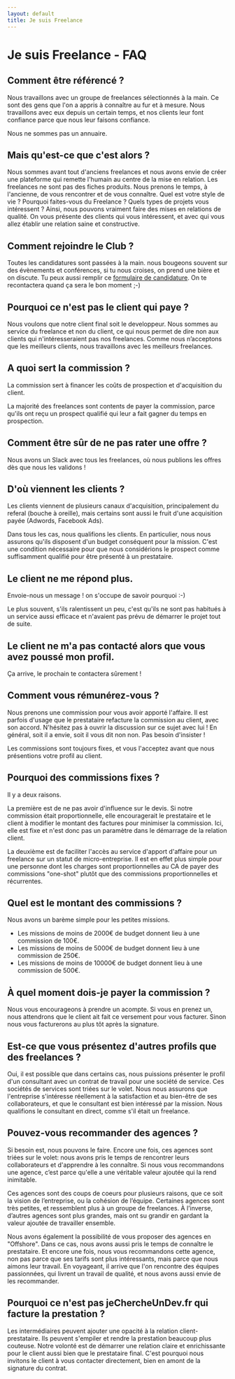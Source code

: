 ```yaml
---
layout: default
title: Je suis Freelance
---
```

# Je suis Freelance - FAQ

## Comment être référencé ?

Nous travaillons avec un groupe de freelances sélectionnés à la main. Ce sont des gens que l'on a appris à connaître au fur et à mesure. Nous travaillons avec eux depuis un certain temps, et nos clients leur font confiance parce que nous leur faisons confiance.

Nous ne sommes pas un annuaire.

## Mais qu'est-ce que c'est alors ?

Nous sommes avant tout d'anciens freelances et nous avons envie de créer une plateforme qui remette l'humain au centre de la mise en relation. Les freelances ne sont pas des fiches produits. Nous prenons le temps, à l'ancienne, de vous rencontrer et de vous connaître. 
Quel est votre style de vie ? 
Pourquoi faites-vous du Freelance ? 
Quels types de projets vous intéressent ? 
Ainsi, nous pouvons vraiment faire des mises en relations de qualité. On vous présente des clients qui vous intéressent, et avec qui vous allez établir une relation saine et constructive.

## Comment rejoindre le Club ?

Toutes les candidatures sont passées à la main. nous bougeons souvent sur des évènements et conférences, si tu nous croises, on prend une bière et on discute. Tu peux aussi remplir ce [formulaire de candidature](https://jechercheundev-fr.typeform.com/to/FhYTCo). On te recontactera quand ça sera le bon moment ;-)

## Pourquoi ce n'est pas le client qui paye ?

Nous voulons que notre client final soit le developpeur. Nous sommes au service du freelance et non du client, ce qui nous permet de dire non aux clients qui n'intéresseraient pas nos freelances. Comme nous n’acceptons que les meilleurs clients, nous travaillons avec les meilleurs freelances.

## A quoi sert la commission ?

La commission sert à financer les coûts de prospection et d'acquisition du client.

La majorité des freelances sont contents de payer la commission, parce qu'ils ont reçu un prospect qualifié qui leur a fait gagner du temps en prospection. 

## Comment être sûr de ne pas rater une offre ?

Nous avons un Slack avec tous les freelances, où nous publions les offres dès que nous les validons !

## D'où viennent les clients ?

Les clients viennent de plusieurs canaux d'acquisition, principalement du referal (bouche à oreille), mais certains sont aussi le fruit d'une acquisition payée (Adwords, Facebook Ads).

Dans tous les cas, nous qualifions les clients. En particulier, nous nous assurons qu'ils disposent d'un budget conséquent pour la mission. C'est une condition nécessaire pour que nous considérions le prospect comme suffisamment qualifié pour être présenté à un prestataire.

## Le client ne me répond plus.

Envoie-nous un message ! on s'occupe de savoir pourquoi :-)

Le plus souvent, s'ils ralentissent un peu, c'est qu'ils ne sont pas habitués à un service aussi efficace et n'avaient pas prévu de démarrer le projet tout de suite. 

## Le client ne m'a pas contacté alors que vous avez poussé mon profil.

Ça arrive, le prochain te contactera sûrement !

## Comment vous rémunérez-vous ?

Nous prenons une commission pour vous avoir apporté l'affaire. Il est parfois d'usage que le prestataire refacture la commission au client, avec son accord. N'hésitez pas à ouvrir la discussion sur ce sujet avec lui ! En général, soit il a envie, soit il vous dit non non. Pas besoin d'insister !

Les commissions sont toujours fixes, et vous l'acceptez avant que nous présentions votre profil au client.

## Pourquoi des commissions fixes ?

Il y a deux raisons.

La première est de ne pas avoir d'influence sur le devis. Si notre commission était proportionnelle, elle encouragerait le prestataire et le client à modifier le montant des factures pour minimiser la commission. Ici, elle est fixe et n'est donc pas un paramètre dans le démarrage de la relation client.

La deuxième est de faciliter l'accès au service d'apport d'affaire pour un freelance sur un statut de micro-entreprise. Il est en effet plus simple pour une personne dont les charges sont proportionnelles au CA de payer des commissions "one-shot" plutôt que des commissions proportionnelles et récurrentes.

## Quel est le montant des commissions ?

Nous avons un barème simple pour les petites missions.
 
* Les missions de moins de 2000€ de budget donnent lieu à une commission de 100€. 
* Les missions de moins de 5000€ de budget donnent lieu à une commission de 250€.
* Les missions de moins de 10000€ de budget donnent lieu à une commission de 500€.

## À quel moment dois-je payer la commission ?

Nous vous encourageons à prendre un acompte. Si vous en prenez un, nous attendrons que le client ait fait ce versement pour vous facturer. Sinon nous vous facturerons au plus tôt après la signature.

## Est-ce que vous présentez d'autres profils que des freelances ?

Oui, il est possible que dans certains cas, nous puissions présenter le profil d'un consultant avec un contrat de travail pour une société de service. Ces sociétés de services sont triées sur le volet. Nous nous assurons que l'entreprise s'intéresse réellement à la satisfaction et au bien-être de ses collaborateurs, et que le consultant est bien intéressé par la mission. Nous qualifions le consultant en direct, comme s'il était un freelance.

## Pouvez-vous recommander des agences ?

Si besoin est, nous pouvons le faire. Encore une fois, ces agences sont triées sur le volet: nous avons pris le temps de rencontrer leurs collaborateurs et d'apprendre à les connaître. Si nous vous recommandons une agence, c’est parce qu'elle a une véritable valeur ajoutée qui la rend inimitable. 

Ces agences sont des coups de coeurs pour plusieurs raisons, que ce soit la vision de l’entreprise, ou la cohésion de l’équipe. Certaines agences sont très petites, et ressemblent plus à un groupe de freelances. À l’inverse, d’autres agences sont plus grandes, mais ont su grandir en gardant la valeur ajoutée de travailler ensemble.

Nous avons également la possibilité de vous proposer des agences en "Offshore". Dans ce cas, nous avons aussi pris le temps de connaître le prestataire. Et encore une fois, nous vous recommandons cette agence, non pas parce que ses tarifs sont plus intéressants, mais parce que nous aimons leur travail. En voyageant, il arrive que l'on rencontre des équipes passionnées, qui livrent un travail de qualité, et nous avons aussi envie de les recommander.

## Pourquoi ce n'est pas jeChercheUnDev.fr qui facture la prestation ?

Les intermédiaires peuvent ajouter une opacité à la relation client-prestataire. Ils peuvent s'empiler et rendre la prestation beaucoup plus couteuse. Notre volonté est de démarrer une relation claire et enrichissante pour le client aussi bien que le prestataire final. C'est pourquoi nous invitons le client à vous contacter directement, bien en amont de la signature du contrat.